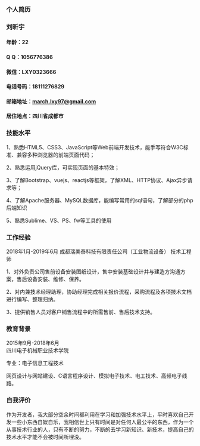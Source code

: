 ### 个人简历

### 刘昕宇

#### 年龄：22
#### Q Q：1056776386
#### 微信：LXY0323666
#### 电话号码：18111276829
#### 邮箱地址：march.lxy97@gmail.com
#### 居住地点：四川省成都市

### 技能水平
1、熟悉HTML5、CSS3、JavaScript等Web前端开发技术，能手写符合W3C标准、兼容多种浏览器的前端页面代码；

2、熟悉运用jQuery库，可实现页面的基本特效；

3、了解Bootstrap、vuejs、reactjs等框架，了解XML、HTTP协议、Ajax异步请求等；

4、了解Apache服务器、MySQL数据库，能编写常用的sql语句，了解部分的php后端知识

5、熟悉Sublime、VS、PS、fw等工具的使用

### 工作经验

2018年1月-2019年6月
成都瑞美泰科技有限责任公司（工业物流设备）  技术工程师

1、对外负责公司售前设备安装图纸设计，售中安装基础设计并与建造方沟通方案，售后设备安装、维修、保养。

2、对内兼技术经理助理，协助经理完成相关报价流程，采购流程及各项技术文档进行编写、整理归纳。

3、提供销售人员对客户销售流程中的所需售前、售后技术支持。


### 教育背景

2015年9月-2018年6月   
四川电子机械职业技术学院 

专业：电子信息工程技术

网页设计与网站建设、C语言程序设计、模拟电子技术、电工技术、高频电子线路。

### 自我评价

作为开发者，我大部分空余时间都利用在学习和加强技术水平上，平时喜欢自己开发一些小东西自娱自乐，我相信世上只有时间是对任何人最公平的东西，作为一个从事技术行业的人，只有不断的努力，不断的去学习新知识、新技术，提高自己的技术水平才能不会被时间所埋没。
